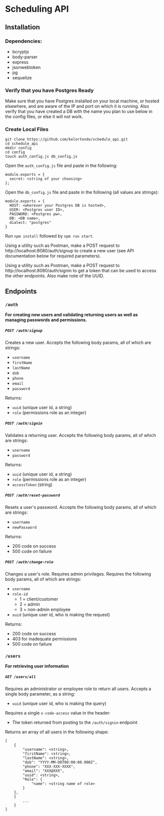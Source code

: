 # Scheduling API
## Installation
### Dependencies:
- bcryptjs
- body-parser
- express
- jsonwebtoken
- pg
- sequelize

### Verify that you have Postgres Ready
Make sure that you have Postgres installed on your local machine, or hosted elsewhere, and are aware of the IP and port on which it is running.
Also verify that you have created a DB with the name you plan to use below in the config files, or else it will not work.
### Create Local Files
```
git clone https://github.com/kelortondo/schedule_api.git
cd schedule_api
mkdir config
cd config
touch auth_config.js db_config.js
```
Open the `auth_config.js` file and paste in the following:
```
module.exports = {
  secret: <string of your choosing>
};
```

Open the `db_config.js` file and paste in the following (all values are strings):
```
module.exports = {
  HOST: <wherever your Postgres DB is hosted>,
  USER: <Postgres user ID>,
  PASSWORD: <Postgres pw>,
  DB: <DB name>,
  dialect: "postgres"
}
```
Run `npm install` followed by `npm run start`.

Using a utility such as Postman, make a POST request to  http://localhost:8080/auth/signup to create a new user (see API documentation below for required parameters).

Using a utility such as Postman, make a POST request to http://localhost:8080/auth/signin to get a token that can be used to access the other endpoints. Also make note of the UUID.

## Endpoints
### `/auth`
<b>For creating new users and validating returning users as well as managing passwords and permissions.</b>

##### `POST /auth/signup`
Creates a new user.
Accepts the following body params, all of which are strings:
- `username`
- `firstName`
- `lastName`
- `dob`
- `phone`
- `email`
- `password`

Returns:
- `uuid` (unique user id, a string)
- `role` (permissions role as an integer)

##### `POST /auth/signin`
Validates a returning user.
Accepts the following body params, all of which are strings:
- `username`
- `password`

Returns:
- `uuid` (unique user id, a string)
- `role` (permissions role as an integer)
- `accessToken` (string)

##### `POST /auth/reset-password`
Resets a user's password.
Accepts the following body params, all of which are strings:
- `username`
- `newPassword`

Returns:
- 200 code on success
- 500 code on failure

##### `POST /auth/change-role`
Changes a user's role. Requires admin privileges.
Requires the following body params, all of which are strings:
- `username`
- `role-id`
  - 1 = client/customer
  - 2 = admin
  - 3 = non-admin employee
- `uuid` (unique user id, who is making the request)

Returns:
- 200 code on success
- 403 for inadequate permissions
- 500 code on failure

### `/users`
<b>For retrieving user information</b>

##### `GET /users/all`
Requires an administrator or employee role to return all users.
Accepts a single body parameter, as a string:
- `uuid` (unique user id, who is making the query)

Requires a single `x-code-access` value in the header:
- The token returned from posting to the `/auth/signin` endpoint

Returns an array of all users in the following shape:
```
[
    {
        "username": <string>,
        "firstName": <string>,
        "lastName": <string>,
        "dob": "YYYY-MM-DDT00:00:00.000Z",
        "phone": "XXX-XXX-XXXX",
        "email": "XXX@XXX",
        "uuid": <string>,
        "Role": {
            "name": <string name of role>
        }
    },
    {
        ...
    }
]
```